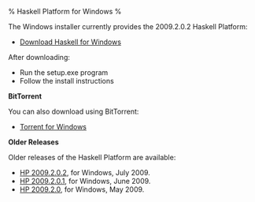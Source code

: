 % Haskell Platform for Windows
%

The Windows installer currently provides the 2009.2.0.2 Haskell Platform:

* <a href="http://hackage.haskell.org/platform/2009.2.0.2/HaskellPlatform-2009.2.0.2-setup.exe" onClick="javascript: pageTracker._trackPageview('/downloads/windows'); ">Download Haskell for Windows</a>

After downloading:

* Run the setup.exe program
* Follow the install instructions

**BitTorrent**

You can also download using BitTorrent:

* <a id="download" href="http://hackage.haskell.org/platform/2010.1.0.0/torrents/HaskellPlatform-2009.2.0.2-setup.exe.torrent" onClick="javascript: pageTracker._trackPageview('/downloads/torrent/windows'); ">Torrent for Windows</a>

**Older Releases**

Older releases of the Haskell Platform are available:

* <a id="download" href="http://hackage.haskell.org/platform/2009.2.0.2/HaskellPlatform-2009.2.0.2-setup.exe" onClick="javascript: pageTracker._trackPageview('/downloads/windows/old'); ">HP 2009.2.0.2</a>, for Windows, July 2009.
* <a id="download" href="http://hackage.haskell.org/platform/2009.2.0.1/HaskellPlatform-2009.2.0.1-setup.exe" onClick="javascript: pageTracker._trackPageview('/downloads/windows/old'); ">HP 2009.2.0.1</a>, for Windows, June 2009.
* <a id="download" href="http://hackage.haskell.org/platform/2009.2.0/HaskellPlatform-2009.2.0-setup.exe" onClick="javascript: pageTracker._trackPageview('/downloads/windows/old'); ">HP 2009.2.0</a>, for Windows, May 2009.

